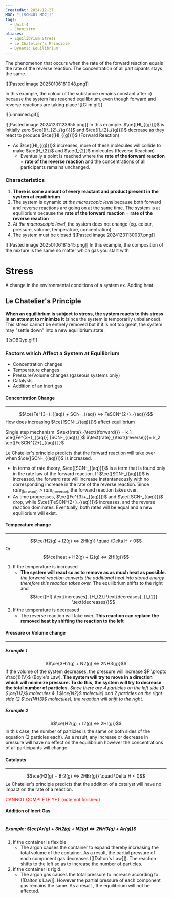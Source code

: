 ```yaml
---
CreatedAt: 2024-12-27
MOC: "[[SCH4U1 MOC]]"
tags:
  - Unit-4
  - Chemistry
aliases:
  - Equilibrium Stress
  - Le Chatelier's Principle
  - Dynamic Equilibrium
---
```

The phenomenon that occurs when the rate of the forward reaction equals the rate of the reverse reaction. The concentration of all participants stays the same.

![[Pasted image 20250106181048.png]]

In this example, the colour of the substance remains constant after c) because the system has reached equilibrium, even though forward and reverse reactions are taking place
![[Glim.gif]]

![[unnamed.gif]]

![[Pasted image 20241231123955.png]]
In this example. $\ce{[HI_{(g)}]}$ is initially zero
$\ce{[H_{2}_{(g)}}]$ and $\ce{[I_{2}_{(g)}]}$ decrease as they react to produce $\ce{[HI_{(g)}]}$ (Forward Reaction)
- As $\ce{[HI_{(g)}]}$ increases, more of these molecules will collide to make $\ce{H_{2}}$ and $\ce{I_{2}}$ molecules (Reverse Reaction)
	- Eventually a point is reached where the **rate of the forward reaction** = **rate of the reverse reaction** and the concentrations of all participants remains unchanged.

### Characteristics 
1. **There is some amount of every reactant and product present in the system at equilibrium**
2. The system is dynamic *at the microscopic level* because both forward and reverse reactions are going on at the same time. The system is at equilibrium because the 
   **rate of the forward reaction** = **rate of the reverse reaction**
3. *At the macroscopic level*, the system does not change (eg. colour, pressure, volume, temperature, concentration)
4. The system must be closed
![[Pasted image 20241231130037.png]]



![[Pasted image 20250106181545.png]]
In this example, the composition of the mixture is the same no matter which gas you start with
# Stress
A change in the environmental conditions of a system ex. Adding heat

## Le Chatelier's Principle
**When an equilibrium is subject to stress, the system reacts to this stress in an attempt to minimize it** (since the system is temporarily unbalanced). This stress cannot be entirely removed but if it is not too great, the system may "settle down" into a new equilibrium state.


![[sOBQyp.gif]]

### Factors which Affect a System at Equilibrium
- Concentration changes
- Temperature changes
- Pressure/Volume changes (gaseous systems only)
- Catalysts
- Addition of an inert gas


#### Concentration Change
___
$$\ce{Fe^{3+}_{(aq)} + SCN-_{(aq)} <=> FeSCN^{2+}_{(aq)}}$$
How does increasing $\ce{[SCN-_{(aq)}]}$ affect equilibrium


Single step mechanism:
$\text{rate}_{\text{(forward)}} = k_1 \ce{[Fe^{3+}_{(aq)}] [SCN-_{(aq)}] }$
$\text{rate}_{\text{(reverse)}}= k_2 \ce{[FeSCN^{2+}_{(aq)}] }$

Le Chatelier's principle predicts that the forward reaction will take over when $\ce{[SCN-_{(aq)}]}$ is increased. 
- In terms of rate theory, $\ce{[SCN-_{(aq)}]}$ is a term that is found only in the rate law of the forward reaction. If $\ce{[SCN-_{(aq)}]}$ is increased, the forward rate will increase instantaneously with no corresponding increase in the rate of the reverse reaction. Since $rate_{\text{(forward)}} > rate_{\text{(reverse)}}$, the forward reaction takes over.
- As time progresses, $\ce{[Fe^{3}+_{(aq)}]}$ and $\ce{[SCN-_{(aq)}]}$ drop, while $\ce{[FeSCN^{2+}_{(aq)}]}$  increases, and the reverse reaction dominates. Eventually, both rates will be equal and a new equilibrium will exist.
#### Temperature change
___
$$\ce{H2(g) + I2(g) <=> 2HI(g)} \quad \Delta H > 0$$
Or
$$\ce{heat + H2(g) + I2(g) <=> 2HI(g)}$$
1. If the temperature is increased
	- **The system will react so as to remove as as much heat as possible.** *the forward reaction converts the additional heat into stored energy therefore this reaction takes over.* The equilibrium shifts to the right and $$\ce{[HI] \text{increases}, [H_{2}] \text{decreases}, [I_{2}] \text{decreases}}$$
2. If the temperature is decreased
	- The reverse reaction will take over. **This reaction can replace the removed heat by shifting the reaction to the left**


#### Pressure or Volume change
___

##### Example 1
$$\ce{3H2(g) + N2(g) <=> 2NH3(g)}$$
If the volume of the system decreases, the pressure will increase $P \propto  \frac{1}{V}$ (Boyle's Law). **The system will try to move in a direction which will minimize pressure. To do this, the system will try to decrease the total number of particles.** *Since there are 4 particles on the left side (3 $\ce{H2}$ molecules & 1 $\ce{N2}$ molecule) and 2 particles on the right side (2 $\ce{NH3}$ molecules), the reaction will shift to the right.*
##### Example 2
$$\ce{H2(g) + I2(g) <=> 2HI(g)}$$
In this case, the number of particles is the same on both sides of the equation (2 particles each). As a result, any increase or decrease in pressure will have no effect on the equilibrium however the concentrations of all participants will change.
#### Catalysts
___
$$\ce{H2(g) + Br2(g) <=> 2HBr(g)} \quad \Delta H < 0$$
Le Chatelier's principle predicts that the addition of a catalyst will have no impact on the rate of a reaction.


<p style="color: red;">CANNOT COMPLETE YET (note not finished)</p>

#### Addition of Inert Gas
___


##### Example: $\ce{Ar(g) + 3H2(g) + N2(g) <=> 2NH3(g) + Ar(g)}$

1. If the container is flexible
	- The argon causes the container to expand thereby increasing the total volume of the container. As a result, the partial pressure of each component gas decreases ([[Dalton's Law]]). The reaction shifts to the left so as to increase the number of particles.
3. If the container is rigid.
	- The argon gas causes the total pressure to increase according to [[Dalton's Law]]. However the partial pressure of each component gas remains the same. As a result , the equilibrium will not be affected.
